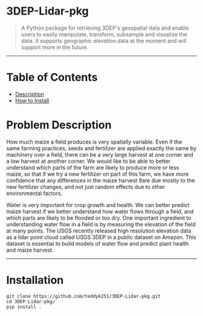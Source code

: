 # 3DEP-Lidar-pkg

> A Python package for retrieving 3DEP's geospatial data and enable users to easily manipulate, transform, subsample and visualize the data. It supports geographic elevation data at the moment and will support more in the future.
<hr>

# Table of Contents
* [Description](#description)
* [How to Install](#install)

# <a name='description'></a>Problem Description

How much maize a field produces is very spatially variable. Even if the same farming practices, seeds and fertilizer are applied exactly the same by machinery over a field, there can be a very large harvest at one corner and a low harvest at another corner. We would like to be able to better understand which parts of the farm are likely to produce more or less maize, so that if we try a new fertilizer on part of this farm, we have more confidence that any differences in the maize harvest 9are due mostly to the new fertilizer changes, and not just random effects due to other environmental factors.

Water is very important for crop growth and health. We can better predict maize harvest if we better understand how water flows through a field, and which parts are likely to be flooded or too dry. One important ingredient to understanding water flow in a field is by measuring the elevation of the field at many points. The USGS recently released high resolution elevation data as a lidar point cloud called USGS 3DEP in a public dataset on Amazon. This dataset is essential to build models of water flow and predict plant health and maize harvest.  


<hr>   



# <a name='install'></a>Installation  



```
git clone https://github.com/teddyk251/3DEP-Lidar-pkg.git
cd 3DEP-Lidar-pkg/
pip install .